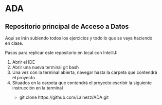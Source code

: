 # ADA
<h2>Repositorio principal de Acceso a Datos</h2>
<p>Aquí se irán subiendo todos los ejercicios y todo lo que se vaya haciendo en clase.</p>
<p>Pasos para replicar este repositorio en local con IntelliJ:</p>
<ol>
      <li>Abrir el IDE</li>
      <li>Abrir una nueva terminal git bash</li>
      <li>Una vez con la terminal abierta, navegar hasta la carpeta que contendrá el proyecto</li>
      <li>Situados en la carpeta que contendrá el proyecto escribir la siguiente instrucción en la terminal</li>
      <ul>
            <li>git clone https://github.com/Lainezz/ADA.git</li>
      </ul>
</ol>
